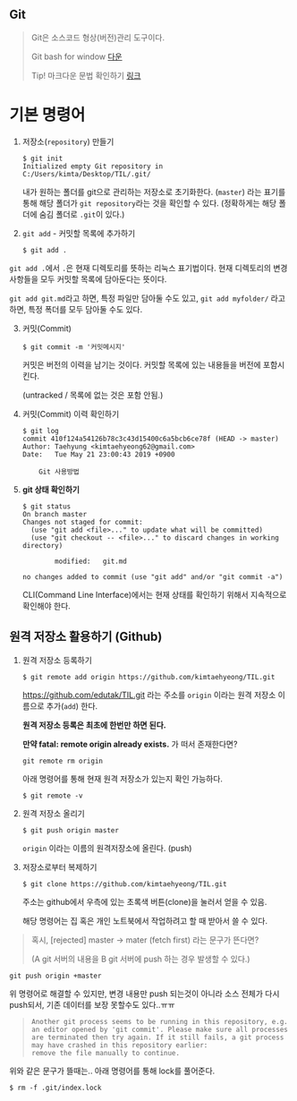 ## Git

> Git은 소스코드 형상(버전)관리 도구이다.
>
> Git bash for window [다운](<https://gitforwindows.org/>) 
>
> Tip! 마크다운 문법 확인하기  [링크](<https://gist.github.com/ihoneymon/652be052a0727ad59601>)



# 기본 명령어

1. 저장소(`repository`) 만들기

   ```
   $ git init
   Initialized empty Git repository in C:/Users/kimta/Desktop/TIL/.git/
   ```

   내가 원하는 폴더를 git으로 관리하는 저장소로 초기화한다. (`master`) 라는 표기를 통해 해당 폴더가 `git repository`라는 것을 확인할 수 있다. (정확하게는 해당 폴더에 숨김 폴더로 `.git`이 있다.)
   
2. `git add` - 커밋할 목록에 추가하기

   ```
   $ git add .
   ```
   
`git add .`에서 `.`은 현재 디렉토리를 뜻하는 리눅스 표기법이다. 현재 디렉토리의 변경 사항들을 모두 커밋할 목록에 담아둔다는 뜻이다.
   
`git add git.md`라고 하면, 특정 파일만 담아둘 수도 있고, `git add myfolder/` 라고 하면, 특정 폭더를 모두 담아둘 수도 있다.



3. 커밋(Commit)

   ```
   $ git commit -m '커밋메시지'
   ```

   커밋은 버전의 이력을 남기는 것이다. 커밋할 목록에 있는 내용들을 버전에 포함시킨다.

   (untracked / 목록에 없는 것은 포함 안됨.)



4. 커밋(Commit) 이력 확인하기

   ```
   $ git log
   commit 410f124a54126b78c3c43d15400c6a5bcb6ce78f (HEAD -> master)
   Author: Taehyung <kimtaehyeong62@gmail.com>
   Date:   Tue May 21 23:00:43 2019 +0900
   
       Git 사용방법
   ```

   

5. **git 상태 확인하기**

   ```
   $ git status
   On branch master
   Changes not staged for commit:
     (use "git add <file>..." to update what will be committed)
     (use "git checkout -- <file>..." to discard changes in working directory)
   
           modified:   git.md
   
   no changes added to commit (use "git add" and/or "git commit -a")
   ```

   CLI(Command Line Interface)에서는 현재 상태를 확인하기 위해서 지속적으로 확인해야 한다.

   





## 원격 저장소 활용하기 (Github)

1. 원격 저장소 등록하기

   ```
   $ git remote add origin https://github.com/kimtaehyeong/TIL.git
   ```

   https://github.com/edutak/TIL.git 라는 주소를 `origin` 이라는 원격 저장소 이름으로 추가(`add`) 한다.

   **원격 저장소 등록은 최초에 한번만 하면 된다.**

   

   **만약 fatal: remote origin already exists.** 가 떠서 존재한다면?

   ```
   git remote rm origin
   ```
   
   
   
   아래 명령어를 통해 현재 원격 저장소가 있는지 확인 가능하다.
   
   ```
   $ git remote -v
   ```
   
   



2. 원격 저장소 올리기

   ```
   $ git push origin master
   ```

   `origin` 이라는 이름의 원격저장소에 올린다. (push)



3. 저장소로부터 복제하기

   ```
   $ git clone https://github.com/kimtaehyeong/TIL.git
   ```

   주소는 github에서 우측에 있는 초록색 버튼(clone)을 눌러서 얻을 수 있음.

   해당 명령어는 집 혹은 개인 노트북에서 작업하려고 할 때 받아서 쓸 수 있다.

   

> 혹시, [rejected] master -> mater (fetch first) 라는 문구가 뜬다면? 
>
> (A git 서버의 내용을 B git 서버에 push 하는 경우 발생할 수 있다.)

```
git push origin +master
```

위 명령어로 해결할 수 있지만, 변경 내용만 push 되는것이 아니라 소스 전체가 다시 push되서, 기존 데이터를 보장 못할수도 있다..ㅠㅠ





> ```
> Another git process seems to be running in this repository, e.g.
> an editor opened by 'git commit'. Please make sure all processes
> are terminated then try again. If it still fails, a git process
> may have crashed in this repository earlier:
> remove the file manually to continue.
> ```

위와 같은 문구가 뜰때는.. 아래 명령어를 통해 lock를 풀어준다.

```
$ rm -f .git/index.lock
```